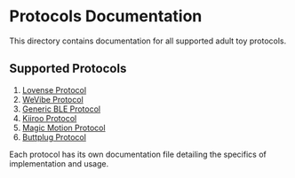 # Protocols Documentation

This directory contains documentation for all supported adult toy protocols.

## Supported Protocols

1. [Lovense Protocol](lovense.md)
2. [WeVibe Protocol](wevibe.md)
3. [Generic BLE Protocol](generic-ble.md)
4. [Kiiroo Protocol](kiiroo.md)
5. [Magic Motion Protocol](magic-motion.md)
6. [Buttplug Protocol](buttplug.md)

Each protocol has its own documentation file detailing the specifics of implementation and usage.
